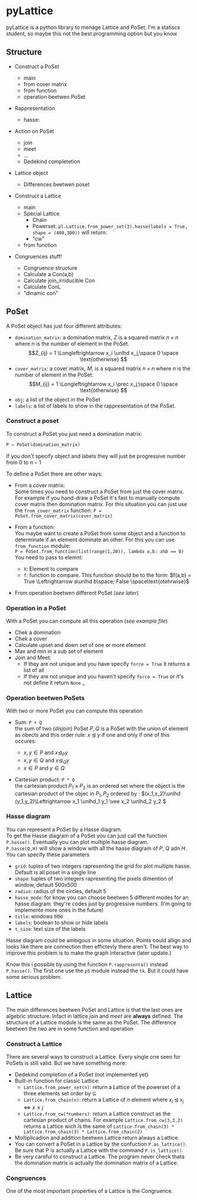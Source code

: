 # pyLattice

pyLattice is a python library to menage Lattice and PoSet.
I'm a statiscs student, so maybe this not the best programming option but you know


## Structure


- Construct a PoSet
    - main
    - from cover matrix
    - from function
    - operation beetwen PoSet

- Rappresentation
    - hasse: 

- Action on PoSet
    - join
    - meet
    - ...
    - Dedekind completetion

- Lattice object
    - Differences beetwen poset

- Construct a Lattice
    - main
    - Special Lattice
        - Chain
        - Powerset:
            `pl.Lattice.from_power_set(3).hasse(labels = True, shape = (400,300))`
            will return:
        - "cw"
    - from function

- Congruences stuff!
    - Congruence structure
    - Calculate a Con(a,b)
    - Calculate join_irriducible Con
    - Calculate ConL
    - "dinamic con"

## PoSet
A PoSet object has just four different attributes:
- `domination_matrix`: a domination matrix, $Z$ is a squared matrix $n\times n$ where $n$ is the number of element in the PoSet. 
    $$Z_{ij} = 1 \Longleftrightarrow x_i \unlhd x_j;\space 0 \space \text{otherwise} $$
- `cover_matrix`: a cover matrix, $M$,  is a squared matrix $n\times n$ where $n$ is the number of element in the PoSet. 
    $$M_{ij} = 1 \Longleftrightarrow x_i \prec x_j;\space 0 \space \text{otherwise} $$
- `obj`: a list of the object in the PoSet
- `labels`: a list of labels to show in the rappresentation of the PoSet.

### Construct a poset
To construct a PoSet you just need a domination matrix:

```python
P = PoSet(domination_matrix)
```
If you don't specify object and labels they will just be progressive number from $0$ to $n-1$

To define a PoSet there are other ways:

- From a cover matrix:  
    Some times you need to construct a PoSet from just the cover matrix. For example if you hand-draw a PoSet it's fast to manually compute cover matrix then domination matrix.
    For this situation you can just use the `from_cover_matrix` function:
    `P = PoSet.from_cover_matrix(cover_matrix)`

- From a function:  
    You maybe want to create a PoSet from some object and a function to determinate if an element dominate an other. For this you can use `from_function` module:  
    `P = PoSet.from_function(list(range(1,20)), lambda a,b: a%b == 0)`
    You need to pass to elemnt:
    - `X`: Element to compare
    - `f`: function to compare. This function should be to the form: $f(a,b) = True \Leftrightarrow a\unlhd b\space; False \space\text{otehrwise}$  

- From operation beetwen different PoSet (_see later_)

### Operation in a PoSet
With a PoSet you can compute all this operation (_see example file_)
- Chek a domination
- Chek a cover
- Calculate upset and down set of one or more element
- Max and min in a sub set of element
- Join and Meet:
    - If they are not unique and you have specify `force = True` it returns a list of all
    - If they are not unique and you haven't specify `force = True` or it's not define it return `None`
_

### Operation beetwen PoSets
With two or more PoSet you can compute this operation
- Sum: `P + Q`  
    the sum of two (_disjoin_) PoSet $P,Q$ is a PoSet with the union of element as obects and this order rule: $x\unlhd y$ if one and only if one of this occures:
    - $x,y \in P$ and $x\unlhd_P y$
    - $x,y \in Q$ and $x\unlhd_Q y$
    - $x \in P$ and $y\in Q$

- Cartesian product: `P * Q`  
    the cartesian product $P_1 \times P_2$ is an ordered set where the object is the cartesian product of the objec in $P_1,P_2$ ordered by : $(x_1,x_2)\unlhd (y_1,y_2)\Leftrightarrow x_1 \unlhd_1 y_1 \vee x_2 \unlhd_2 y_2  $

### Hasse diagram
You can represent a PoSet by a Hasse diagram.  
To get the Hasse diagram of a PoSet you can just call the function `P.hasse()`. Eventually you can plot multiple hasse diagram.  
`P.hasse(Q,H)` will show a window with all the hasse diagram of $P$, $Q$ adn $H$. You can specify these parameters
- `grid`: tuples of two integers rapresenting the grid for plot multiple hasse. Default is all poset in a single line
- `shape`: tuples of two integers rapresenting the pixels dimention of window, default 500x500
- `radius`: radius of the circles, default 5
- `hasse_mode`: for know you can choose beetwen 5 different modes for an hasse diagram. they're codes just by progressive numbers. (I'm going to implemente more ones in the future)
- `title`: windows title
- `labels`: boolean to show or hide labels
- `t_size`: text size of the labels

Hasse diagram could be ambigous in some situation. Points could allign and looks like there are connection then effictevly there aren't. The best way to improve this problem is to make the graph interactive (later update.)

Know this i possible by using the function `P.rappresenta()` instead  `P.hasse()`. The first one use the `p5` module instead the `tk`. But it could have some serious problem.

## Lattice
The main differences beetwen PoSet and Lattice is that the last ones are algebric structure. Infact in lattice _join_ and _meet_ are **always** defined. The structure of a Lattice module is the same as the PoSet. The difference beetwen the two are in some function and operation 

### Construct a Lattice
There are several ways to construct a Lattice.
Every single one seen for PoSets is still valid. But we have something more:
- Dedekind completion of a PoSet (not implemented yet)
- Built-in function for classic Lattice:
    - `Lattice.from_power_set(n)`: return a Lattice of the powerset of a three elements set order by $\subseteq$
    - `Lattice.from_chain(n)`: return a Lattice of $n$ element where $x_i\unlhd x_j \Longleftrightarrow x\le j$
    - `Lattice.from_cw(*numbers)`: return a Lattice construct as the cartesian product of chains. For example `Lattice.from_cw(3,3,2)` returns a Lattice wich is the same of `Lattice.from_chain(3) * Lattice.from_chain(3) * Lattice.from_chain(2)`
- Moltiplicadion and addition beetwen Lattice return always a Lattice.
- You can convert a PoSet in a Lattice by the confuction `P.as_lattice()`. Be sure that P is actually a Lattice with the command `P.is_lattice()`.
- Be very careful to construct a Lattice. The program never check thata the domination matrix is actually the domination matrix of a Lattice.


### Congruences
One of the most important properties of a Lattice is the Congruence.